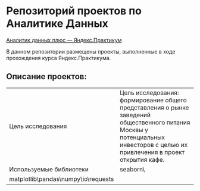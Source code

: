 # Репозиторий проектов по Аналитике Данных

[Аналитик данных плюс — Яндекс.Практикум](https://praktikum.yandex.ru/data-analyst/)

В данном репозитории размещены проекты, выполненные в ходе прохождения курса Яндекс.Практикума.

## Описание проектов:
|   |  |
|---------------|-------------------|
|Цель исследования|Цель исследования: формирование общего представления о рынке заведений общественного питания Москвы у потенциальных инвесторов с целью их привлечения в проект открытия кафе.|
|Используемые библиотеки|seaborn\
matplotlib\pandas\numpy\io\requests|
